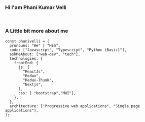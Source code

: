 ### Hi I'am Phani Kumar Velli

<br/>

### A Little bit more about me

```
const phanivelli = {
  pronouns: "He" | "Him",
  code: ["Javascript", "Typescript", "Python (Basic)"],
  askMeAbout: ["web-dev", "tech"],
  technologies: {
    frontEnd: {
      js: [
        "ReactJs",
        "Redux",
        "Redux-Thunk",
        "Nextjs",
      ],
      css: [ "bootstrap","MUI"],
    },
  },
  architecture: ["Progressive web applications", "Single page applications"],
};
```
